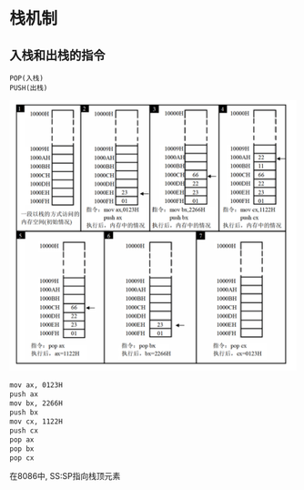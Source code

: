 # 栈机制
## 入栈和出栈的指令
```
POP(入栈)        
PUSH(出栈)
```

<img src="./res/stack.png"></img>
```
mov ax, 0123H
push ax
mov bx, 2266H
push bx
mov cx, 1122H
push cx
pop ax
pop bx
pop cx
```
在8086中, SS:SP指向栈顶元素